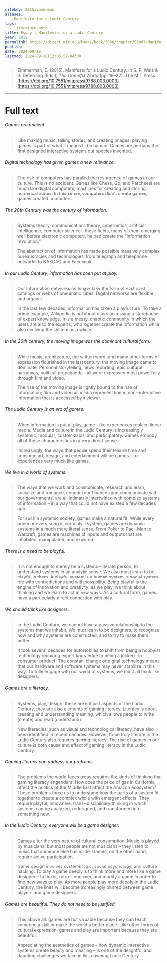 ```yaml
---
citekey: 2015zimmerman
aliases:
  - Manifesto for a Ludic Century
tags:
  - literature-note
title: Essay | Manifesto for a Ludic Century
year: 2015
permalink: https://direct.mit.edu/books/book/3066/chapter/83867/Manifesto-for-a-Ludic-Century
publish: 
date: 2024-09-18
lastmod: 2024-09-18T12:05:52-04:00
---
```

> Zimmerman, E. (2015). Manifesto for a Ludic Century. In S. P. Walz & S. Deterding (Eds.), _The Gameful World_ (pp. 19–22). The MIT Press. [https://doi.org/10.7551/mitpress/9788.003.0003](https://doi.org/10.7551/mitpress/9788.003.0003)

---

# Full text

###### Games are ancient.
>Like making music, telling stories, and creating images, playing games is part of what it means to be human. Games are perhaps the first designed interactive systems our species invented.

###### Digital technology has given games a new relevance.
>The rise of computers has paralled the resurgence of games in our culture. This is no accident. Games like Chess, Go, and Parcheesi are much like digital computers, machines for creating and storing numerical states. In this sense, computers didn’t create games; games created computers.

###### The 20th Century was the century of information.
>Systems theory, communications theory, cybernetics, artificial intelligence, computer science – these fields, many of them emerging well before electronic computers, helped create the “information revolution.” 
>
>The abstraction of information has made possible massively complex bureaucracies and technologies, from telegraph and telephone networks to NASDAQ and Facebook.

###### In our Ludic Century, information has been put at play.
>Our information networks no longer take the form of vast card catalogs or webs of pneumatic tubes. Digital networks are flexible and organic. 
>
>In the last few decades, information has taken a playful turn. To take a prime example, Wikipedia is not about users accessing a storehouse of expert knowledge. It is a messy, chaotic community in which the users are also the experts, who together create the information while also evolving the system as a whole.

###### In the 20th century, the moving image was the dominant cultural form.
>While music, architecture, the written word, and many other forms of expression flourished in the last century, the moving image came to dominate. Personal storytelling, news reporting, epic cultural narratives, political propaganda – all were expressed most powerfully through film and video. 
>
>The rise of the moving image is tightly bound to the rise of information; film and video as media represent linear, non-­‐interactive information that is accessed by a viewer.

###### The Ludic Century is an era of games.
>When information is put at play, game-­‐like experiences replace linear media. Media and culture in the Ludic Century is increasingly systemic, modular, customizable, and participatory. Games embody all of these characteristics in a very direct sense. 
>
>Increasingly, the ways that people spend their leisure time and consume art, design, and entertainment will be games -­‐ or experiences very much like games.

###### We live in a world of systems.
>The ways that we work and communicate, research and learn, socialize and romance, conduct our finances and communicate with our governments, are all intimately intertwined with complex systems of information – in a way that could not have existed a few decades ago. 
>
>For such a systemic society, games make a natural fit. While every poem or every song is certainly a system, games are dynamic systems in a much more literal sense. From Poker to Pac-­‐Man to Warcraft, games are machines of inputs and outputs that are inhabited, manipulated, and explored.

###### There is a need to be playful.
>It is not enough to merely be a systems-­‐literate person; to understand systems in an analytic sense. We also must learn to be playful in them. A playful system is a human system, a social system rife with contradictions and with possibility. Being playful is the engine of innovation and creativity: as we play, we think about thinking and we learn to act in new ways. As a cultural form, games have a particularly direct connection with play.

###### We should think like designers.
>In the Ludic Century, we cannot have a passive relationship to the systems that we inhabit. We must learn to be designers, to recognize how and why systems are constructed, and to try to make them better. 
>
>It took several decades for automobiles to shift from being a hobbyist technology requiring expert knowledge to being a locked-­‐in consumer product. The constant change of digital technology means that our hardware and software systems may never stabilize in this way. To fully engage with our world of systems, we must all think like designers.

###### Games are a literacy.
> Systems, play, design: these are not just aspects of the Ludic Century, they are also elements of gaming literacy. Literacy is about creating and understanding meaning, which allows people to write (create) and read (understand). 
> 
> New literacies, such as visual and technological literacy, have also been identified in recent decades. However, to be truly literate in the Ludic Century also requires gaming literacy. The rise of games in our culture is both cause and effect of gaming literacy in the Ludic Century.

###### Gaming literacy can address our problems.
>The problems the world faces today requires the kinds of thinking that gaming literacy engenders. How does the price of gas in California affect the politics of the Middle East affect the Amazon ecosystem? These problems force us to understand how the parts of a system fit together to create a complex whole with emergent effects. They require playful, innovative, trans-­‐disciplinary thinking in which systems can be analyzed, redesigned, and transformed into something new.

###### In the Ludic Century, everyone will be a game designer.
>Games alter the very nature of cultural consumption. Music is played by musicians, but most people are not musicians – they listen to music that someone else has made. Games, on the other hand, require active participation. 
>
>Game design involves systems logic, social psychology, and culture hacking. To play a game deeply is to think more and more like a game designer – to tinker, retro-­‐ engineer, and modify a game in order to find new ways to play. As more people play more deeply in the Ludic Century, the lines will become increasingly blurred between game players and game designers.

###### Games are beautiful. They do not need to be justified.
>This above all: games are not valuable because they can teach someone a skill or make the world a better place. Like other forms of cultural expression, games and play are important because they are beautiful. 
>
>Appreciating the aesthetics of games – how dynamic interactive systems create beauty and meaning – is one of the delightful and daunting challenges we face in this dawning Ludic Century.